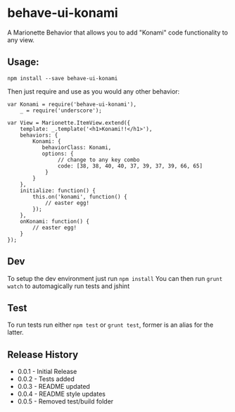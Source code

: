 # behave-ui-konami
A Marionette Behavior that allows you to add "Konami" code functionality to any view.

## Usage:

```
npm install --save behave-ui-konami
```

Then just require and use as you would any other behavior:

```
var Konami = require('behave-ui-konami'),
    _ = require('underscore');

var View = Marionette.ItemView.extend({
    template: _.template('<h1>Konami!!</h1>'),
    behaviors: {
        Konami: {
           behaviorClass: Konami,
           options: {
                // change to any key combo
                code: [38, 38, 40, 40, 37, 39, 37, 39, 66, 65]
            }
        }
    },
    initialize: function() {
        this.on('konami', function() {
            // easter egg!
        });
    },
    onKonami: function() {
        // easter egg!
    }
});
```

## Dev

To setup the dev environment just run `npm install`
You can then run `grunt watch` to automagically run tests and jshint

## Test

To run tests run either `npm test` or `grunt test`, former is an alias for the latter.

## Release History

- 0.0.1 - Initial Release
- 0.0.2 - Tests added
- 0.0.3 - README updated
- 0.0.4 - README style updates
- 0.0.5 - Removed test/build folder

